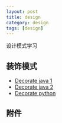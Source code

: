 ```yaml
---
layout: post
title: design 
category: design
tags: [design]
---
```


设计模式学习

## 装饰模式

* [Decorate java 1](http://blog.csdn.net/xu__cg/article/details/53024490)
* [Decorate java 2](http://blog.csdn.net/jason0539/article/details/22713711)
* [Decorate python](http://www.cnblogs.com/rhcad/archive/2011/12/21/2295507.html)

## 附件

